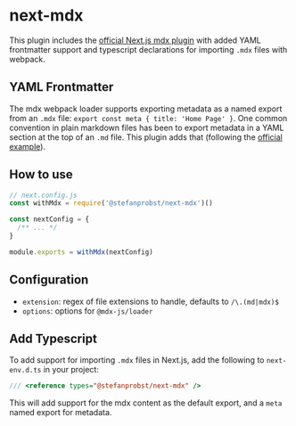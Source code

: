 # next-mdx

This plugin includes the
[official Next.js mdx plugin](https://github.com/vercel/next.js/tree/canary/packages/next-env)
with added YAML frontmatter support and typescript declarations for importing
`.mdx` files with webpack.

## YAML Frontmatter

The mdx webpack loader supports exporting metadata as a named export from an
`.mdx` file: `export const meta { title: 'Home Page' }`. One common convention
in plain markdown files has been to export metadata in a YAML section at the top
of an `.md` file. This plugin adds that (following the
[official example](https://mdxjs.com/guides/custom-loader#custom-loader)).

## How to use

```js
// next.config.js
const withMdx = require('@stefanprobst/next-mdx')()

const nextConfig = {
  /** ... */
}

module.exports = withMdx(nextConfig)
```

## Configuration

- `extension`: regex of file extensions to handle, defaults to `/\.(md|mdx)$`
- `options`: options for `@mdx-js/loader`

## Add Typescript

To add support for importing `.mdx` files in Next.js, add the following to
`next-env.d.ts` in your project:

```ts
/// <reference types="@stefanprobst/next-mdx" />
```

This will add support for the mdx content as the default export, and a `meta`
named export for metadata.
